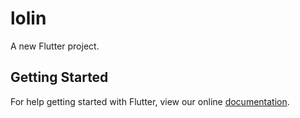 # lolin

A new Flutter project.

## Getting Started

For help getting started with Flutter, view our online
[documentation](https://flutter.io/).

